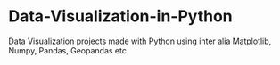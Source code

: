 # Data-Visualization-in-Python
Data Visualization projects made with Python using inter alia Matplotlib, Numpy, Pandas, Geopandas etc.
